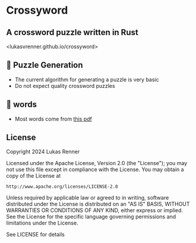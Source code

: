 # Crossyword
## A crossword puzzle written in Rust
<lukasvrenner.github.io/crossyword>

## 🧩 Puzzle Generation
- The current algorithm for generating a puzzle is very basic
- Do not expect quality crossword puzzles

## 📖 words
- Most words come from [this pdf](https://corporate.lowes.com/sites/lowes-corp/files/2020-01/manhattan_prep_1000_gre_words_.pdf)

## License
Copyright 2024 Lukas Renner

Licensed under the Apache License, Version 2.0 (the "License");
you may not use this file except in compliance with the License.
You may obtain a copy of the License at

    http://www.apache.org/licenses/LICENSE-2.0

Unless required by applicable law or agreed to in writing, software
distributed under the License is distributed on an "AS IS" BASIS,
WITHOUT WARRANTIES OR CONDITIONS OF ANY KIND, either express or implied.
See the License for the specific language governing permissions and
limitations under the License.

See LICENSE for details
